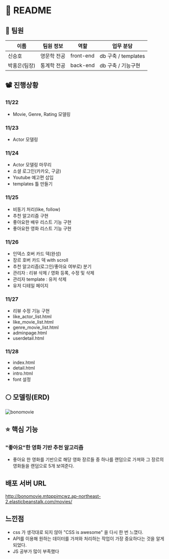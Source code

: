 # :notebook_with_decorative_cover: README

## :busts_in_silhouette: 팀원

| 이름         | 팀원 정보   | 역할      | 업무 분담           |
| ------------ | ----------- | --------- | ------------------- |
| 신승호       | 영문학 전공 | front-end | db 구축 / templates |
| 박홍은(팀장) | 통계학 전공 | back-end  | db 구축 / 기능구현  |



## :film_projector: 진행상황

### 11/22

- Movie, Genre, Rating 모델링

### 11/23

- Actor 모델링

### 11/24

- Actor 모델링 마무리
- 소셜 로그인(카카오, 구글)
- Youtube 예고편 삽입
- templates 틀 만들기

### 11/25

- 비동기 처리(like, follow)
- 추천 알고리즘 구현
- 좋아요한 배우 리스트 기능 구현
- 좋아요한 영화 리스트 기능 구현

### 11/26

- 인덱스 호버 카드 덱(완성)
- 장르 호버 카드 덱 with scroll
- 추천 알고리즘(로그인/좋아요 여부로) 분기
- 관리자 : 리뷰 삭제 / 영화 등록, 수정 및 삭제
- 관리자 template : 유저 삭제
- 유저 디테일 페이지

### 11/27

- 리뷰 수정 기능 구현
- like_actor_list.html
- like_movie_list.html
- genre_movie_list.html
- adminpage.html
- userdetail.html

### 11/28

- index.html
- detail.html
- intro.html
- font 설정

## :full_moon: 모델링(ERD)

![bonomovie](C:\Users\park\Downloads\bonomovie.png)

## :star: 핵심 기능

### "좋아요"한 영화 기반 추천 알고리즘

- 좋아요 한 영화를 기반으로 해당 영화 장르들 중 하나를 랜덤으로 가져와 그 장르의 영화들을 랜덤으로 5개 보여준다.

## 배포 서버 URL

http://bonomovie.mtpppimcwz.ap-northeast-2.elasticbeanstalk.com/movies/

## 느낀점

- css 가 생각대로 되지 않아 "CSS is awesome" 을 다시 한 번 느꼈다.
- API를 이용해 원하는 데이터를 가져와 처리하는 작업이 가장 중요하다는 것을 알게 되었다.
- JS 공부가 많이 부족했다